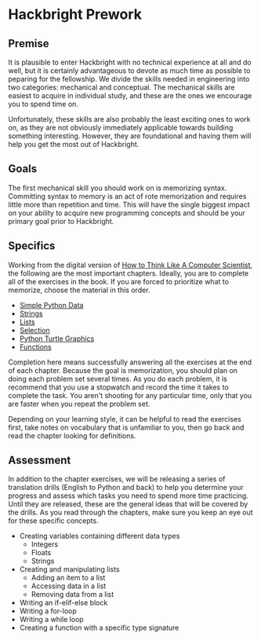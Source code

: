Hackbright Prework
==================

Premise
-------
It is plausible to enter Hackbright with no technical experience at all and do well, but it is certainly advantageous to devote as much time as possible to peparing for the fellowship. We divide the skills needed in engineering into two categories: mechanical and conceptual. The mechanical skills are easiest to acquire in individual study, and these are the ones we encourage you to spend time on.

Unfortunately, these skills are also probably the least exciting ones to work on, as they are not obviously immediately applicable towards building something interesting. However, they are foundational and having them will help you get the most out of Hackbright.

Goals
-----
The first mechanical skill you should work on is memorizing syntax. Committing syntax to memory is an act of rote memorization and requires little more than repetition and time. This will have the single biggest impact on your ability to acquire new programming concepts and should be your primary goal prior to Hackbright.

Specifics
---------
Working from the digital version of [How to Think Like A Computer Scientist](http://interactivepython.org/runestone/static/thinkcspy/toc.html), the following are the most important chapters. Ideally, you are to complete all of the exercises in the book. If you are forced to prioritize what to memorize, choose the material in this order.

* [Simple Python Data](http://interactivepython.org/runestone/static/thinkcspy/toc.html#simple-python-data)
* [Strings](http://interactivepython.org/runestone/static/thinkcspy/toc.html#strings)
* [Lists](http://interactivepython.org/runestone/static/thinkcspy/toc.html#lists)
* [Selection](http://interactivepython.org/runestone/static/thinkcspy/toc.html#selection)
* [Python Turtle Graphics](http://interactivepython.org/runestone/static/thinkcspy/toc.html#python-turtle-graphics)
* [Functions](http://interactivepython.org/runestone/static/thinkcspy/toc.html#functions)

Completion here means successfully answering all the exercises at the end of each chapter. Because the goal is memorization, you should plan on doing each problem set several times. As you do each problem, it is recommend that you use a stopwatch and record the time it takes to complete the task. You aren't shooting for any particular time, only that you are faster when you repeat the problem set.

Depending on your learning style, it can be helpful to read the exercises first, take notes on vocabulary that is unfamiliar to you, then go back and read the chapter looking for definitions.

Assessment
----------
In addition to the chapter exercises, we will be releasing a series of translation drills (English to Python and back) to help you determine your progress and assess which tasks you need to spend more time practicing. Until they are released, these are the general ideas that will be covered by the drills. As you read through the chapters, make sure you keep an eye out for these specific concepts.

* Creating variables containing different data types
    * Integers
    * Floats
    * Strings
* Creating and manipulating lists
    * Adding an item to a list
    * Accessing data in a list
    * Removing data from a list
* Writing an if-elif-else block
* Writing a for-loop
* Writing a while loop
* Creating a function with a specific type signature
